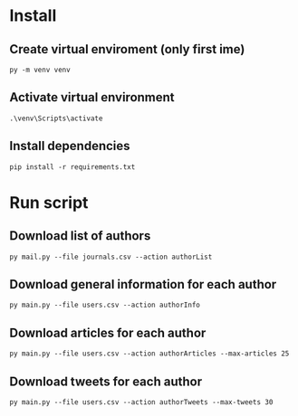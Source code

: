 # Install
## Create virtual enviroment (only first ime)
`py -m venv venv`

## Activate virtual environment
`.\venv\Scripts\activate`

## Install dependencies
`pip install -r requirements.txt`

# Run script

## Download list of authors
`py mail.py --file journals.csv --action authorList`

## Download general information for each author
`py main.py --file users.csv --action authorInfo`

## Download articles for each author
`py main.py --file users.csv --action authorArticles --max-articles 25`

## Download tweets for each author
`py main.py --file users.csv --action authorTweets --max-tweets 30`